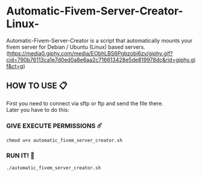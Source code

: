 # Automatic-Fivem-Server-Creator-Linux-
 Automatic-Fivem-Server-Creator is a script that automatically mounts your fivem server for Debian / Ubuntu (Linux) based servers.
(https://media0.giphy.com/media/EObhLBS6Pgbzobi6zv/giphy.gif?cid=790b76113ca1e7d0ed0a8e6aa2c716613428e5de819978dc&rid=giphy.gif&ct=g)
## HOW TO USE 📋
First you need to connect via sftp or ftp and send the file there. <br>
Later you have to do this:
### GIVE EXECUTE PERMISSIONS ☄️
```
chmod u+x automatic_fivem_server_creator.sh
```
### RUN IT! 🚀 
```
./automatic_fivem_server_creator.sh
```
